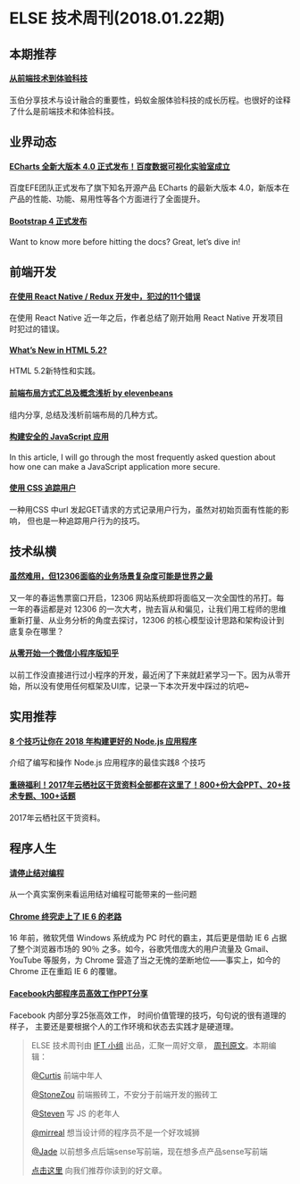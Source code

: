# ELSE 技术周刊(2018.01.22期)

## 本期推荐

#### [从前端技术到体验科技](https://zhuanlan.zhihu.com/p/32782686)

玉伯分享技术与设计融合的重要性，蚂蚁金服体验科技的成长历程。也很好的诠释了什么是前端技术和体验科技。

## 业界动态
#### [ECharts 全新大版本 4.0 正式发布！百度数据可视化实验室成立](https://mp.weixin.qq.com/s?__biz=MzA4MjUyNjY3Nw==&mid=2649587419&idx=1&sn=6b22229e883c031d74b6a719f60e786c&chksm=879db661b0ea3f772078ef19090ae30361c9f0f645d911e262131d60164c20233c1206bcdf32&mpshare=1&scene=1&srcid=0116DoYX9UcvuwuQlsTW0h0o#rd)
百度EFE团队正式发布了旗下知名开源产品 ECharts 的最新大版本 4.0，新版本在产品的性能、功能、易用性等各个方面进行了全面提升。

#### [Bootstrap 4 正式发布](https://juejin.im/entry/5a613f225188257333661c41)
Want to know more before hitting the docs? Great, let’s dive in!


## 前端开发

#### [在使用 React Native / Redux 开发中，犯过的11个错误](https://mp.weixin.qq.com/s/38y5YnFVurkqHsqe7L_NHw)

在使用 React Native 近一年之后，作者总结了刚开始用 React Native 开发项目时犯过的错误。

#### [What’s New in HTML 5.2?](https://bitsofco.de/whats-new-in-html-5-2/)
HTML 5.2新特性和实践。

#### [前端布局方式汇总及概念浅析 by elevenbeans](http://elevenbeans.github.io/2018/01/12/front-end-layout-methods/)
组内分享, 总结及浅析前端布局的几种方式。

#### [构建安全的 JavaScript 应用](https://juejin.im/entry/5a612caa518825733201adc9)
In this article, I will go through the most frequently asked question about how one can make a JavaScript application more secure.

#### [使用 CSS 追踪用户](https://segmentfault.com/a/1190000012901505)
一种用CSS 中url 发起GET请求的方式记录用户行为，虽然对初始页面有性能的影响， 但也是一种追踪用户行为的技巧。

## 技术纵横

#### [虽然难用，但12306面临的业务场景复杂度可能是世界之最](https://mp.weixin.qq.com/s?__biz=MjM5MDE0Mjc4MA==&mid=2651000407&idx=1&sn=6aeda43f3f5fea36ed6cb513f306746d)

又一年的春运售票窗口开启，12306 网站系统即将面临又一次全国性的吊打。每一年的春运都是对 12306 的一次大考，抛去盲从和偏见，让我们用工程师的思维重新打量、从业务分析的角度去探讨，12306 的核心模型设计思路和架构设计到底复杂在哪里？


#### [从零开始一个微信小程序版知乎](https://juejin.im/post/5a61b6a1518825732739af03)
以前工作没直接进行过小程序的开发，最近闲了下来就赶紧学习一下。因为从零开始，所以没有使用任何框架及UI库，记录一下本次开发中踩过的坑吧~

## 实用推荐

#### [8 个技巧让你在 2018 年构建更好的 Node.js 应用程序](https://github.com/xitu/gold-miner/blob/master/TODO/node-js-development-tips-2018.md)

介绍了编写和操作 Node.js 应用程序的最佳实践8 个技巧

#### [重磅福利！2017年云栖社区干货资料全部都在这里了！800+份大会PPT、20+技术专题、100+话题](https://zhuanlan.zhihu.com/p/33088480)

2017年云栖社区干货资料。


## 程序人生

#### [请停止结对编程](http://insights.thoughtworks.cn/stop-pair-programming/)

从一个真实案例来看运用结对编程可能带来的一些问题

#### [Chrome 终究走上了 IE 6 的老路](https://mp.weixin.qq.com/s/uc5F97WtTJMjuSqp14QUxA)
16 年前，微软凭借 Windows 系统成为 PC 时代的霸主，其后更是借助 IE 6 占据了整个浏览器市场的 90％ 之多。如今，谷歌凭借庞大的用户流量及 Gmail、YouTube 等服务，为 Chrome 营造了当之无愧的垄断地位——事实上，如今的 Chrome 正在重蹈 IE 6 的覆辙。

#### [Facebook内部程序员高效工作PPT分享](https://mp.weixin.qq.com/s/m4DlfUE1K-Scart9zhAgVg)
Facebook 内部分享25张高效工作， 时间价值管理的技巧，句句说的很有道理的样子， 主要还是要根据个人的工作环境和状态去实践才是硬道理。


> ELSE 技术周刊由 [IFT 小组](https://github.com/CtripFE) 出品，汇聚一周好文章， [周刊原文](https://zhuanlan.zhihu.com/p/33162284)。本期编辑：
>
> [@Curtis](https://github.com/CurtisCBS) 前端中年人
>
> [@StoneZou](https://github.com/stoneyong) 前端搬砖工，不安分于前端开发的搬砖工
>
> [@Steven](https://github.com/StevenX911) 写 JS 的老年人
>
> [@mirreal](https://github.com/mirreal) 想当设计师的程序员不是一个好攻城狮
>
> [@Jade](https://github.com/Jade05) 以前想多点后端sense写前端，现在想多点产品sense写前端
>
> [点击这里](https://github.com/CtripFE/fe-weekly/issues) 向我们推荐你读到的好文章。